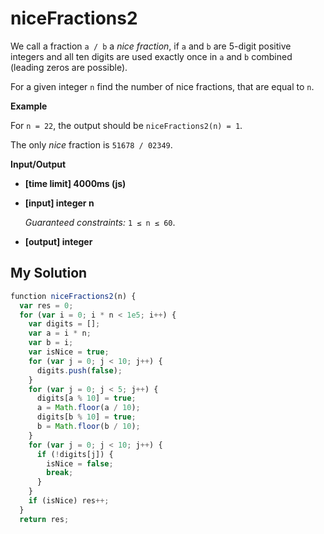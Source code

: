 # niceFractions2
﻿We call a fraction `a / b` a _nice fraction_, if `a` and `b` are 5-digit positive integers and all ten digits are used exactly once in `a` and `b` combined (leading zeros are possible).

For a given integer `n` find the number of nice fractions, that are equal to `n`.

**Example**

For `n = 22`, the output should be
`niceFractions2(n) = 1`.

The only _nice_ fraction is `51678 / 02349`.

**Input/Output**

*   **[time limit] 4000ms (js)**

*   **[input] integer n**

    _Guaranteed constraints:_
    `1 ≤ n ≤ 60`.

*   **[output] integer**


## My Solution
```javascript
﻿function niceFractions2(n) {
  var res = 0;
  for (var i = 0; i * n < 1e5; i++) {
    var digits = [];
    var a = i * n;
    var b = i;
    var isNice = true;
    for (var j = 0; j < 10; j++) {
      digits.push(false);
    }
    for (var j = 0; j < 5; j++) {
      digits[a % 10] = true;
      a = Math.floor(a / 10);
      digits[b % 10] = true;
      b = Math.floor(b / 10);
    }
    for (var j = 0; j < 10; j++) {
      if (!digits[j]) {
        isNice = false;
        break;
      }
    }
    if (isNice) res++;
  }
  return res;
```
